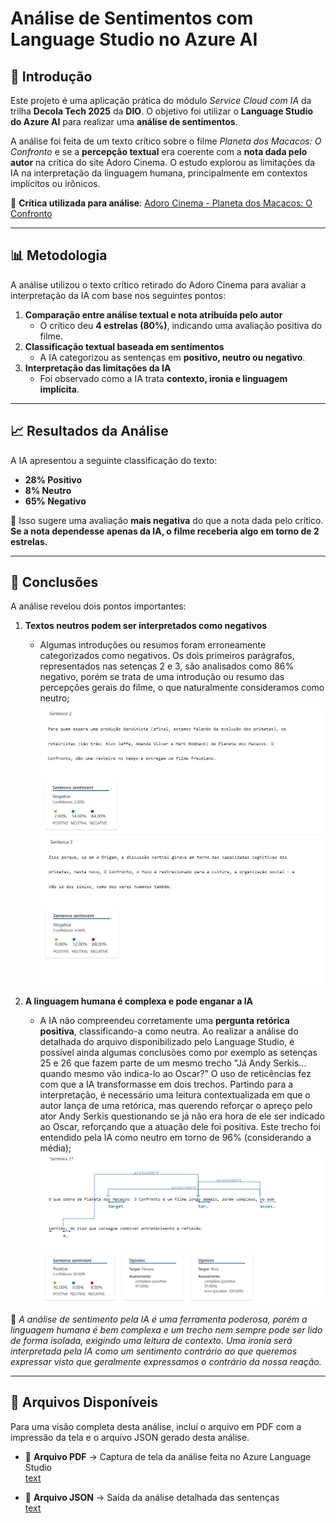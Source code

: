 # Análise de Sentimentos com Language Studio no Azure AI

## 📖 Introdução  
Este projeto é uma aplicação prática do módulo *Service Cloud com IA* da trilha **Decola Tech 2025** da **DIO**. O objetivo foi utilizar o **Language Studio do Azure AI** para realizar uma **análise de sentimentos**.  

A análise foi feita de um texto crítico sobre o filme *Planeta dos Macacos: O Confronto* e se a **percepção textual** era coerente com a **nota dada pelo autor** na crítica do site Adoro Cinema. O estudo explorou as limitações da IA na interpretação da linguagem humana, principalmente em contextos implícitos ou irônicos.  

🔗 **Crítica utilizada para análise**: [Adoro Cinema - Planeta dos Macacos: O Confronto](https://www.adorocinema.com/filmes/filme-206986/criticas-adorocinema/)  

---

## 📊 Metodologia  

A análise utilizou o texto crítico retirado do Adoro Cinema para avaliar a interpretação da IA com base nos seguintes pontos:  

1. **Comparação entre análise textual e nota atribuída pelo autor**  
   - O crítico deu **4 estrelas (80%)**, indicando uma avaliação positiva do filme.  
2. **Classificação textual baseada em sentimentos**  
   - A IA categorizou as sentenças em **positivo, neutro ou negativo**.  
3. **Interpretação das limitações da IA**  
   - Foi observado como a IA trata **contexto, ironia e linguagem implícita**.  

---

## 📈 Resultados da Análise  

A IA apresentou a seguinte classificação do texto:  

- **28% Positivo**  
- **8% Neutro**  
- **65% Negativo**  

🔹 Isso sugere uma avaliação **mais negativa** do que a nota dada pelo crítico. **Se a nota dependesse apenas da IA, o filme receberia algo em torno de 2 estrelas.**  

---

## 📌 Conclusões  

A análise revelou dois pontos importantes:  

1. **Textos neutros podem ser interpretados como negativos**  
   - Algumas introduções ou resumos foram erroneamente categorizados como negativos. Os dois primeiros parágrafos, representados nas setenças 2 e 3, são analisados como 86% negativo, porém se trata de uma introdução ou resumo das percepções gerais do filme, o que naturalmente consideramos como neutro;
![alt text](<setencas 2 e 3-1.png>)  

2. **A linguagem humana é complexa e pode enganar a IA**  
   - A IA não compreendeu corretamente uma **pergunta retórica positiva**, classificando-a como neutra. Ao realizar a análise do detalhada do arquivo disponibilizado pelo Language Studio, é possível ainda algumas conclusões como por exemplo as setenças 25 e 26 que fazem parte de um mesmo trecho "Já Andy Serkis... quando mesmo vão indica-lo ao Oscar?" O uso de reticências fez com que a IA transformasse em dois trechos. Partindo para a interpretação, é necessário uma leitura contextualizada em que o autor lança de uma retórica, mas querendo reforçar o apreço pelo ator Andy Serkis questionando se já não era hora de ele ser indicado ao Oscar, reforçando que a atuação dele foi positiva. Este trecho foi entendido pela IA como neutro em torno de 96% (considerando a média); 
![alt text](setenca27-1.png)

📢 *A análise de sentimento pela IA é uma ferramenta poderosa, porém a linguagem humana é bem complexa e um trecho nem sempre pode ser lido de forma isolada, exigindo uma leitura de contexto. Uma ironia será interpretada pela IA como um sentimento contrário ao que queremos expressar visto que geralmente expressamos o contrário da nossa reação.*  

---

## 📂 Arquivos Disponíveis  
Para uma visão completa desta análise, incluí o arquivo em PDF com a impressão da tela e o arquivo JSON gerado desta análise.

- 📄 **Arquivo PDF** → Captura de tela da análise feita no Azure Language Studio  
[text](Análise_Review.pdf)

- 📜 **Arquivo JSON** → Saída da análise detalhada das sentenças  
[text](reviewOne.json)
